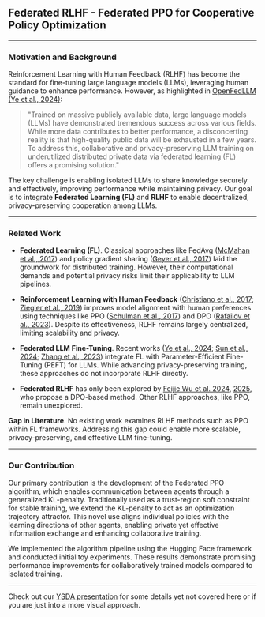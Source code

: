 ## Federated RLHF - Federated PPO for Cooperative Policy Optimization

---

### Motivation and Background  
Reinforcement Learning with Human Feedback (RLHF) has become the standard for fine-tuning large language models (LLMs), leveraging human guidance to enhance performance. However, as highlighted in [OpenFedLLM (Ye et al., 2024)](https://arxiv.org/abs/2402.06954):  

> "Trained on massive publicly available data, large language models (LLMs) have demonstrated tremendous success across various fields. While more data contributes to better performance, a disconcerting reality is that high-quality public data will be exhausted in a few years. To address this, collaborative and privacy-preserving LLM training on underutilized distributed private data via federated learning (FL) offers a promising solution."

The key challenge is enabling isolated LLMs to share knowledge securely and effectively, improving performance while maintaining privacy. Our goal is to integrate **Federated Learning (FL)** and **RLHF** to enable decentralized, privacy-preserving cooperation among LLMs.

---

### Related Work  

- **Federated Learning (FL)**. Classical approaches like FedAvg ([McMahan et al., 2017](https://arxiv.org/abs/1602.05629)) and policy gradient sharing ([Geyer et al., 2017](https://arxiv.org/abs/1712.07557)) laid the groundwork for distributed training. However, their computational demands and potential privacy risks limit their applicability to LLM pipelines.  

- **Reinforcement Learning with Human Feedback** ([Christiano et al., 2017](https://arxiv.org/abs/1706.03741); [Ziegler et al., 2019](https://arxiv.org/abs/1909.08593)) improves model alignment with human preferences using techniques like PPO ([Schulman et al., 2017](https://arxiv.org/abs/1707.06347)) and DPO ([Rafailov et al., 2023](https://arxiv.org/abs/2305.18290)). Despite its effectiveness, RLHF remains largely centralized, limiting scalability and privacy.  

- **Federated LLM Fine-Tuning**. Recent works ([Ye et al., 2024](https://arxiv.org/abs/2402.06954); [Sun et al., 2024](https://arxiv.org/abs/2403.12313); [Zhang et al., 2023](https://arxiv.org/abs/2305.05644)) integrate FL with Parameter-Efficient Fine-Tuning (PEFT) for LLMs. While advancing privacy-preserving training, these approaches do not incorporate RLHF directly.  

- **Federated RLHF** has only been explored by [Feijie Wu et al. 2024](https://arxiv.org/abs/2407.03038), [2025](https://openreview.net/forum?id=mqNKiEB6pd), who propose a DPO-based method. Other RLHF approaches, like PPO, remain unexplored.  

**Gap in Literature**. No existing work examines RLHF methods such as PPO within FL frameworks. Addressing this gap could enable more scalable, privacy-preserving, and effective LLM fine-tuning.

---

### Our Contribution

Our primary contribution is the development of the Federated PPO algorithm, which enables communication between agents through a generalized KL-penalty. Traditionally used as a trust-region soft constraint for stable training, we extend the KL-penalty to act as an optimization trajectory attractor. This novel use aligns individual policies with the learning directions of other agents, enabling private yet effective information exchange and enhancing collaborative training.

We implemented the algorithm pipeline using the Hugging Face framework and conducted initial toy experiments. These results demonstrate promising performance improvements for collaboratively trained models compared to isolated training.

---

Check out our [YSDA presentation](https://federated-rlhf-federated-sp16knx.gamma.site/) for some details yet not covered here or if you are just into a more visual approach.
